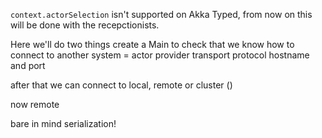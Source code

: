 `context.actorSelection` isn't supported on Akka Typed, from now on this will be done with 
the recepctionists.

Here we'll do two things create a Main to check that we know how to connect to another 
system
=       actor provider
        transport protocol
        hostname and port

after that we can connect to local, remote or cluster ()

now remote

bare in mind serialization!
        